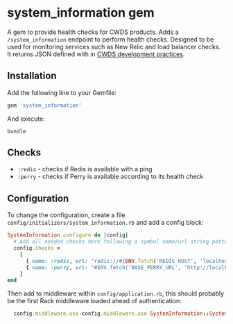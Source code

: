 # system_information gem

A gem to provide health checks for CWDS products. Adds a `/system_information`
endpoint to perform health checks. Designed to be used for monitoring services
such as New Relic and load balancer checks. It returns JSON defined with in
[CWDS development practices](https://github.com/ca-cwds/development-practices/blob/master/health_checks.md).

## Installation

Add the following line to your Gemfile:

```ruby
gem 'system_information'
```

And execute:

```cli
bundle
```

## Checks

* `:redis` - checks if Redis is available with a ping
* `:perry` - checks if Perry is available according to its health check

## Configuration

To change the configuration, create a file `config/initializers/system_information.rb`
and add a config block:

```ruby
SystemInformation.configure do |config|
  # Add all needed checks here following a symbol name/url string pattern
  config.checks =
    [
      { name: :redis, url: "redis://#{ENV.fetch('REDIS_HOST', 'localhost')}:#{ENV.fetch('REDIS_PORT', 6379)}" },
      { name: :perry, url: "#ENV.fetch('BASE_PERRY_URL', 'http://localhost/perry')}/system-information" }
    ]
end
```

Then add to middleware within `config/application.rb`, this should probably be the first Rack middleware loaded ahead of authentication:

```ruby
  config.middleware.use config.middleware.use SystemInformation::SystemInformationMiddleware
```

